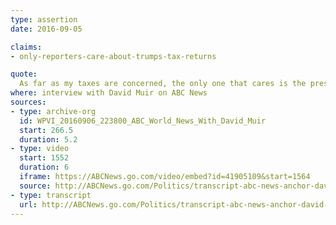 ```yaml
---
type: assertion
date: 2016-09-05

claims:
- only-reporters-care-about-trumps-tax-returns

quote:
  As far as my taxes are concerned, the only one that cares is the press, I will tell you, and even the press -- I tell you, it's not a big deal.
where: interview with David Muir on ABC News
sources:
- type: archive-org
  id: WPVI_20160906_223800_ABC_World_News_With_David_Muir
  start: 266.5
  duration: 5.2
- type: video
  start: 1552
  duration: 6
  iframe: https://ABCNews.go.com/video/embed?id=41905109&start=1564
  source: http://ABCNews.go.com/Politics/transcript-abc-news-anchor-david-muir-interviews-donald/story?id=41901825
- type: transcript
  url: http://ABCNews.go.com/Politics/transcript-abc-news-anchor-david-muir-interviews-donald/story?id=41901825
---
```

